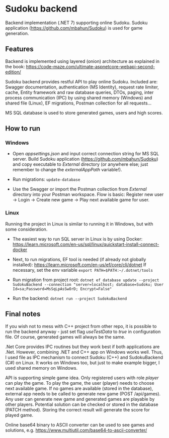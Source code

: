 # Sudoku backend
Backend implementation (.NET 7) supporting online Sudoku. Sudoku application (https://github.com/mbahun/Sudoku) is used for game generation.

## Features
Backend is implemented using layered (onion) architecture as explained in the book: https://code-maze.com/ultimate-aspnetcore-webapi-second-edition/ 

Sudoku backend provides restful API to play online Sudoku. Included are: Swagger documentation, authentication (MS Identity), request rate limiter, cache, Entity framework and raw database queries, DTOs, paging, inter process communication (IPC) by using shared memory (Windows) and shared file (Linux), EF migrations, Postman collection for all requests… 

MS SQL database is used to store generated games, users and high scores. 

## How to run
### Windows
- Open *appsettings.json* and input correct connection string for MS SQL server. Build Sudoku application (https://github.com/mbahun/Sudoku) and copy executable to *External* directory (or anywhere else; just remember to change the *externalAppPath* variable!).

- Run migrations: `update-database`

- Use the Swagger or import the Postman collection from *External* directory into your Postman workspace. Flow is basic: Register new user -> Login -> Create new game -> Play next available game for user.

### Linux
Running the project in Linux is similar to running it in Windows, but with some consideration. 
- The easiest way to run SQL server in Linux is by using Docker: https://learn.microsoft.com/en-us/sql/linux/quickstart-install-connect-docker 

- Next, to run migrations, EF tool is needed (if already not globally installed): https://learn.microsoft.com/en-us/ef/core/cli/dotnet If necessary, set the env variable `export PATH=$PATH:~/.dotnet/tools`

- Run migration from project root: `dotnet ef database update --project SudokuBackend --connection "server=localhost; database=Sudoku; User Id=sa;Password=MsSqLpAsSwOrD; Encrypt=False"`

- Run the backend: `dotnet run --project SudokuBackend`

## Final notes
If you wish not to mess with C++ project from other repo, it is possible to run the backend anyway - just set flag *useTestData* to *true* in configuration file. Of course, generated games will always be the same. 

.Net Core provides IPC routines but they work best if both applications are .Net. However, combining .NET and C++ app on Windows works well. Thus, I used file as IPC mechanism to connect Sudoku (C++) and SudokuBackend (C#) on Linux. It works on Windows too, but just to make example bigger, I used shared memory on Windows. 

API is supporting simple game idea. Only registered users with role *player* can play the game. To play the game, the user (player) needs to choose next available game. If no games are available (stored in the database), external app needs to be called to generate new game (POST /api/games). Any user can generate new game and generated games are playable by other players. Potential solution can be checked or stored in the database (PATCH method). Storing the correct result will generate the score for played game. 

Online base64 binary to ASCII converter can be used to see games and solutions, e.g. https://www.multiutil.com/base64-to-ascii-converter/


